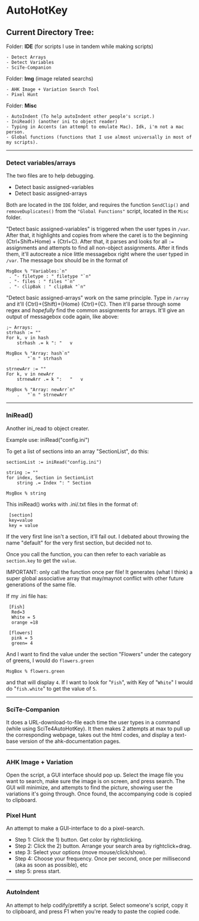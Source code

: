 # AutoHotKey

## Current Directory Tree:

Folder: **IDE** (for scripts I use in tandem while making scripts)

	- Detect Arrays
	- Detect Variables
	- SciTe-Companion

Folder: **Img** (image related searchs)

	- AHK Image + Variation Search Tool
	- Pixel Hunt

Folder: **Misc**

	- AutoIndent (To help autoIndent other people's script.)
	- IniRead() (another ini to object reader)
	- Typing in Accents (an attempt to emulate Mac). Idk, i'm not a mac person. 
	- Global functions (functions that I use almost universally in most of my scripts). 
	
-----------
### Detect variables/arrays 
The two files are to help debugging. 

* Detect basic assigned-variables
* Detect basic assigned-arrays

Both are located in the `IDE` folder, and requires the function `SendClip()` and `removeDuplicates()` from the `"Global Functions"` script, located in the `Misc` folder. 

"Detect basic assigned-variables" is triggered when the user types in `/var`. After that, it highlights and copies from where the caret is to the beginning (Ctrl+Shift+Home) + (Ctrl+C). After that, it parses and looks for all `:=` assignments and attempts to find all non-object assignments. After it finds them, it'll autocreate a nice little messagebox right where the user typed in `/var`. The message box should be in the format of

    MsgBox % "Variables:`n"
     . "- filetype : " filetype "`n"
     . "- files : " files "`n"
     . "- clipBak : " clipBak "`n"
    
"Detect basic assigned-arrays" work on the same principle. Type in `/array` and it'll {Ctrl}+{Shift}+{Home} {Ctrl}+{C}. Then it'll parse through some regex and *hopefully* find the common assignments for arrays. It'll give an output of messagebox code again, like above: 

    ;~ Arrays:
    strhash := "" 
    For k, v in hash
	    strhash .= k ":	"	v

    MsgBox % "Array: hash`n"
	    .	"`n " strhash

    strnewArr := "" 
    For k, v in newArr
	    strnewArr .= k ":	"	v

    MsgBox % "Array: newArr`n"
	    .	"`n " strnewArr
-----------------

### IniRead() 
Another ini_read to object creater. 
 
Example use: iniRead("config.ini")

 To get a list of sections into an array "SectionList", do this:
 
    sectionList := iniRead("config.ini")
 
    string := ""
    for index, Section in SectionList
        string .= Index ": " Section
 
    MsgBox % string
 
This iniRead() works with .ini/.txt files in the format of:
 
     [section]
     key=value
     key = value
 
 If the very first line isn't a section, it'll fail out. I debated about throwing the name "default" for the very first 
 section, but decided not to. 
 
 Once you call the function, you can then refer to each variable as `section.key` to get the `value`. 
 
 IMPORTANT: only call the function once per file! It generates (what I think) a super global associative array that may/maynot conflict with other future generations of the same file. 
 
 If my .ini file has: 

     [Fish]
      Red=3
      White = 5
      orange =18
 
     [flowers]
      pink = 5
      green= 4
 
 And I want to find the value under the section "Flowers" under the category of greens, I would do `flowers.green` 
 
    MsgBox % flowers.green
 
 and that will display `4`. If I want to look for "`Fish`", with Key of "`White`"
 I would do "`fish.white`" to get the value of `5`.
  
-------------------

### SciTe-Companion
It does a URL-download-to-file each time the user types in a command (while using SciTe4AutoHotKey). It then makes 2 attempts at max to pull up the corresponding webpage, takes out the html codes, and display a text-base version of the ahk-documentation pages. 

---------

### AHK Image + Variation 
Open the script, a GUI interface should pop up. Select the image file you want to search, make sure the image is on screen, and press search. The GUI will minimize, and attempts to find the picture, showing user the variations it's going through. Once found, the accompanying code is copied to clipboard. 

### Pixel Hunt
An attempt to make a GUI-interface to do a pixel-search. 

* Step 1: Click the 1) button. Get color by rightclicking. 
* Step 2: Click the 2) button. Arrange your search area by rightclick+drag. 
* step 3: Select your options (move mouse/click/show). 
* Step 4: Choose your frequency. Once per second, once per millisecond (aka as soon as possible), etc 
* step 5: press start. 

---------------------

### AutoIndent
An attempt to help codify/prettify a script. Select someone's script, copy it to clipboard, and press F1 when you're ready to paste the copied code. 
